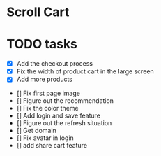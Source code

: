 # Scroll Cart

# TODO tasks

- [x] Add the checkout process
- [x] Fix the width of product cart in the large screen
- [x] Add more products
- [] Fix first page image
- [] Figure out the recommendation
- [] Fix the color theme
- [] Add login and save feature
- [] Figure out the refresh situation
- [] Get domain
- [] Fix avatar in login
- [] add share cart feature
